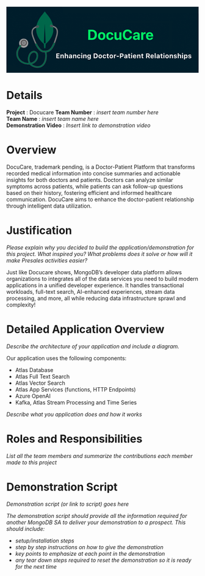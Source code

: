 ![LogoTitle](Screenshots/Docucare_LogoTitle.png)

# Details

**Project** : Docucare 
**Team Number** : _insert team number here_  
**Team Name** : _insert team name here_  
**Demonstration Video** : _Insert link to demonstration video_  

# Overview

DocuCare, trademark pending, is a Doctor-Patient Platform that transforms recorded medical information into concise summaries and actionable insights for both doctors and patients. Doctors can analyze similar symptoms across patients, while patients can ask follow-up questions based on their history, fostering efficient and informed healthcare communication. DocuCare aims to enhance the doctor-patient relationship through intelligent data utilization.

# Justification
 
_Please explain why you decided to build the application/demonstration for this project. What inspired you? What problems does it solve or how will it make Presales activities easier?_

Just like Docucare shows, MongoDB’s developer data platform allows organizations to integrates all of the data services you need to build modern applications in a unified developer experience. It handles transactional workloads, full-text search, AI-enhanced experiences, stream data processing, and more, all while reducing data infrastructure sprawl and complexity!

# Detailed Application Overview

_Describe the architecture of your application and include a diagram._

Our application uses the following components:

* Atlas Database
* Atlas Full Text Search
* Atlas Vector Search
* Atlas App Services (functions, HTTP Endpoints)
* Azure OpenAI
* Kafka, Atlas Stream Processing and Time Series

_Describe what you application does and how it works_


# Roles and Responsibilities

_List all the team members and summarize the contributions each member made to this project_

# Demonstration Script

_Demonstration script (or link to script) goes here_

_The demonstration script should provide all the information required for another MongoDB SA to deliver your demonstration to a prospect. This should include:_

* _setup/installation steps_
* _step by step instructions on how to give the demonstration_
* _key points to emphasize at each point in the demonstration_
* _any tear down steps required to reset the demonstration so it is ready for the next time_
